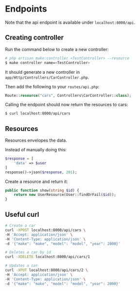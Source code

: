 # Endpoints

Note that the api endpoint is available under `localhost:8000/api`.


## Creating controller

Run the command below to create a new controller:
```bash
# php artisan make:controller <TestController> --resource
$ make controller name=<TestController>
```

It should generate a new controller in `app/Http/Controllers/CarController.php`.


Then add the following to your `routes/api.php`:

```php
Route::resource("cars", Controllers\CarController::class);
```


Calling the endpoint should now return the resources to cars:

```bash
$ curl localhost:8000/api/cars
```


## Resources

Resources envelopes the data.

Instead of manually doing this:

```php
$response = [
    'data' => $user
]
response()->json($response, 201);
```

Create a resource and return it:

```php
public function show(string $id) {
    return new UserResource(User::findOrFail($id));
}
```


## Useful curl
```bash
# Create a car
curl -XPOST localhost:8000/api/cars \
-H 'Accept: application/json' \
-H 'Content-Type: application/json' \
-d '{"make": "make", "model": "model", "year": 2000}'

# Deletes a car by id
curl -XDELETE localhost:8000/api/cars/1

# Updates a car
curl -XPUT localhost:8000/api/cars/2 \
-H 'Accept: application/json' \
-H 'Content-Type: application/json' \
-d '{"make": "make", "model": "model", "year": 2000}'
```
